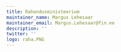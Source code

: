 ```yaml
---
title: Rahandusministeerium
maintainer_name: Margus Lehesaar
maintainer_email: Margus.Lehesaar@fin.ee
description: '' 
twitter: ''
logo: raha.PNG
---
```

